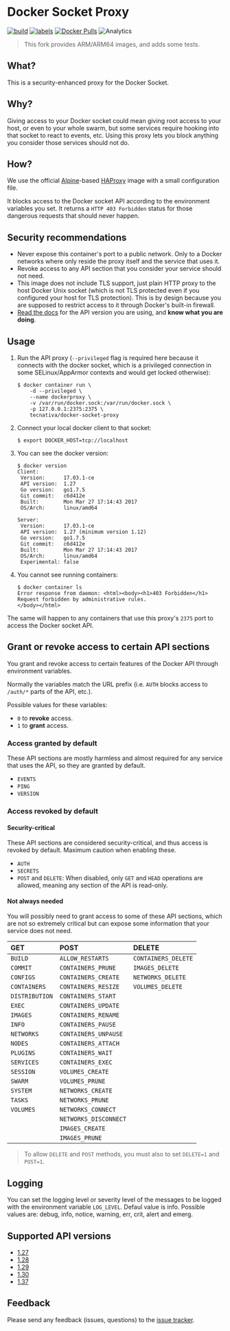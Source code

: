 # Docker Socket Proxy

[![build](https://github.com/tprasadtp/docker-socket-proxy/workflows/build/badge.svg)](https://github.com/tprasadtp/docker-socket-proxy/actions?query=workflow%3Abuild)
[![labels](https://github.com/tprasadtp/docker-socket-proxy/workflows/labels/badge.svg)](https://github.com/tprasadtp/docker-socket-proxy/actions?query=workflow%3Alabels)
[![Docker Pulls](https://img.shields.io/docker/pulls/tprasadtp/docker-socket-proxy)](https://hub.docker.com/r/tprasadtp/docker-socket-proxy/)
![Analytics](https://ga-beacon.prasadt.com/UA-101760811-3/github/docker-socket-proxy?pink&useReferer)

> This fork provides ARM/ARM64 images, and adds some tests.

## What?

This is a security-enhanced proxy for the Docker Socket.

## Why?

Giving access to your Docker socket could mean giving root access to your host,
or even to your whole swarm, but some services require hooking into that socket
to react to events, etc. Using this proxy lets you block anything you consider
those services should not do.

## How?

We use the official [Alpine][]-based [HAProxy][] image with a small
configuration file.

It blocks access to the Docker socket API according to the environment
variables you set. It returns a `HTTP 403 Forbidden` status for those dangerous
requests that should never happen.

## Security recommendations

- Never expose this container's port to a public network. Only to a Docker
  networks where only reside the proxy itself and the service that uses it.
- Revoke access to any API section that you consider your service should not
  need.
- This image does not include TLS support, just plain HTTP proxy to the host
  Docker Unix socket (which is not TLS protected even if you configured your
  host for TLS protection). This is by design because you are supposed to
  restrict access to it through Docker's built-in firewall.
- [Read the docs](#suppported-api-versions) for the API version you are using,
  and **know what you are doing**.

## Usage

1.  Run the API proxy (`--privileged` flag is required here because it connects with the docker socket, which is a privileged connection in some SELinux/AppArmor contexts and would get locked otherwise):

        $ docker container run \
            -d --privileged \
            --name dockerproxy \
            -v /var/run/docker.sock:/var/run/docker.sock \
            -p 127.0.0.1:2375:2375 \
            tecnativa/docker-socket-proxy

2.  Connect your local docker client to that socket:

        $ export DOCKER_HOST=tcp://localhost

3.  You can see the docker version:

        $ docker version
        Client:
         Version:      17.03.1-ce
         API version:  1.27
         Go version:   go1.7.5
         Git commit:   c6d412e
         Built:        Mon Mar 27 17:14:43 2017
         OS/Arch:      linux/amd64

        Server:
         Version:      17.03.1-ce
         API version:  1.27 (minimum version 1.12)
         Go version:   go1.7.5
         Git commit:   c6d412e
         Built:        Mon Mar 27 17:14:43 2017
         OS/Arch:      linux/amd64
         Experimental: false

4.  You cannot see running containers:

        $ docker container ls
        Error response from daemon: <html><body><h1>403 Forbidden</h1>
        Request forbidden by administrative rules.
        </body></html>

The same will happen to any containers that use this proxy's `2375` port to
access the Docker socket API.

## Grant or revoke access to certain API sections

You grant and revoke access to certain features of the Docker API through
environment variables.

Normally the variables match the URL prefix (i.e. `AUTH` blocks access to
`/auth/*` parts of the API, etc.).

Possible values for these variables:

- `0` to **revoke** access.
- `1` to **grant** access.

### Access granted by default

These API sections are mostly harmless and almost required for any service that
uses the API, so they are granted by default.

- `EVENTS`
- `PING`
- `VERSION`

### Access revoked by default

#### Security-critical

These API sections are considered security-critical, and thus access is revoked
by default. Maximum caution when enabling these.

- `AUTH`
- `SECRETS`
- `POST` and `DELETE`: When disabled, only `GET` and `HEAD` operations are allowed, meaning
  any section of the API is read-only.

#### Not always needed

You will possibly need to grant access to some of these API sections, which are
not so extremely critical but can expose some information that your service
does not need.

| GET            | POST                  | DELETE              |
|:---------------|:----------------------|:--------------------|
| `BUILD`        | `ALLOW_RESTARTS`      | `CONTAINERS_DELETE` |
| `COMMIT`       | `CONTAINERS_PRUNE`    | `IMAGES_DELETE`     |
| `CONFIGS`      | `CONTAINERS_CREATE`   | `NETWORKS_DELETE`   |
| `CONTAINERS`   | `CONTAINERS_RESIZE`   | `VOLUMES_DELETE`    |
| `DISTRIBUTION` | `CONTAINERS_START`    |                     |
| `EXEC`         | `CONTAINERS_UPDATE`   |                     |
| `IMAGES`       | `CONTAINERS_RENAME`   |                     |
| `INFO`         | `CONTAINERS_PAUSE`    |                     |
| `NETWORKS`     | `CONTAINERS_UNPAUSE`  |                     |
| `NODES`        | `CONTAINERS_ATTACH`   |                     |
| `PLUGINS`      | `CONTAINERS_WAIT`     |                     |
| `SERVICES`     | `CONTAINERS_EXEC`     |                     |
| `SESSION`      | `VOLUMES_CREATE`      |                     |
| `SWARM`        | `VOLUMES_PRUNE`       |                     |
| `SYSTEM`       | `NETWORKS_CREATE`     |                     |
| `TASKS`        | `NETWORKS_PRUNE`      |                     |
| `VOLUMES`      | `NETWORKS_CONNECT`    |                     |
|                | `NETWORKS_DISCONNECT` |                     |
|                | `IMAGES_CREATE`       |                     |
|                | `IMAGES_PRUNE`        |                     |

> To allow `DELETE` and `POST` methods, you must also to set `DELETE=1` and `POST=1`.

## Logging

You can set the logging level or severity level of the messages to be logged with the
 environment variable `LOG_LEVEL`. Defaul value is info. Possible values are: debug,
 info, notice, warning, err, crit, alert and emerg.

## Supported API versions

- [1.27](https://docs.docker.com/engine/api/v1.27/)
- [1.28](https://docs.docker.com/engine/api/v1.28/)
- [1.29](https://docs.docker.com/engine/api/v1.29/)
- [1.30](https://docs.docker.com/engine/api/v1.30/)
- [1.37](https://docs.docker.com/engine/api/v1.37/)

## Feedback

Please send any feedback (issues, questions) to the [issue tracker][].

[Alpine]: https://alpinelinux.org/
[HAProxy]: http://www.haproxy.org/
[issue tracker]: https://github.com/Tecnativa/docker-socket-proxy/issues
